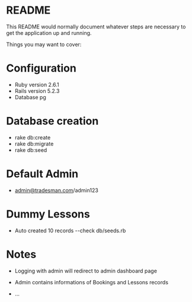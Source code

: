 # README

This README would normally document whatever steps are necessary to get the
application up and running.

Things you may want to cover:

# Configuration
* Ruby version 2.6.1
* Rails version 5.2.3
* Database pg

# Database creation
* rake db:create
* rake db:migrate
* rake db:seed

# Default Admin
* admin@tradesman.com/admin123

# Dummy Lessons
* Auto created 10 records --check db/seeds.rb

# Notes
* Logging with admin will redirect to admin dashboard page
* Admin contains informations of Bookings and Lessons records

* ...